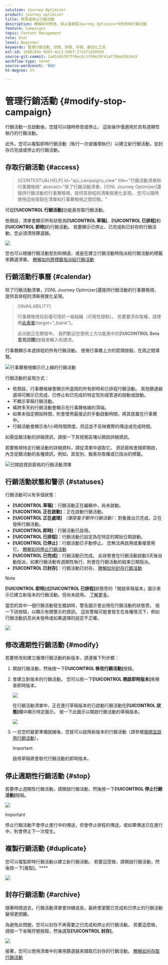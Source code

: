 ```yaml
---
solution: Journey Optimizer
product: journey optimizer
title: 修改或停止行銷活動
description: 瞭解如何修改、停止或複製Journey Optimizer中的即時行銷活動
feature: Campaigns
topic: Content Management
role: User
level: Beginner
keywords: 管理行銷活動、狀態、排程、存取、最佳化工具
exl-id: 1b88c84e-9d92-4cc1-b9bf-27a2f1d29569
source-git-commit: 1ad534b7877f0ac6c1f50e29f41af708e83b34c9
workflow-type: tm+mt
source-wordcount: '868'
ht-degree: 1%

---
```


# 管理行銷活動 {#modify-stop-campaign}

行銷活動一旦啟動後，您就可以隨時修改或停止。 這些操作僅適用於具有週期性執行的行銷活動。

此外，您可以複製即時行銷活動（執行一次或循環執行）以建立新行銷活動，並封存已完成或停止的行銷活動。

## 存取行銷活動 {#access}

>[!CONTEXTUALHELP]
>id="ajo_campaigns_view"
>title="行銷活動清單和行事曆檢視"
>abstract="除了行銷活動清單，[!DNL Journey Optimizer]還提供行銷活動的行事曆檢視，提供其排程的清晰視覺化呈現。 您可以隨時使用這些按鈕在清單和行事曆檢視之間切換。"

可從&#x200B;**[!UICONTROL 行銷活動]**&#x200B;功能表存取行銷活動。

依預設，清單會顯示所有狀態為&#x200B;**[!UICONTROL 草稿]**、**[!UICONTROL 已排程]**&#x200B;和&#x200B;**[!UICONTROL 即時]**&#x200B;的行銷活動。 若要顯示已停止、已完成和已封存的行銷活動，您必須清除篩選器。

![](assets/create-campaign-list.png)

您也可以根據行銷活動型別和頻道，或是在建立行銷活動時指派給行銷活動的標籤來篩選清單。 [瞭解如何將標籤指派給行銷活動](create-campaign.md#create)

## 行銷活動行事曆 {#calendar}

除了行銷活動清單，[!DNL Journey Optimizer]還提供行銷活動的行事曆檢視，提供其排程的清晰視覺化呈現。

>[!AVAILABILITY]
>
>行事曆檢視目前僅可用於一組組織（可用性限制）。 若要要求存取權，請使用[此表單](https://forms.cloud.microsoft/r/FC49afuJVi){target=”_blank”}。
>
>此功能正在開發中。 我們歡迎您使用上方功能表中的&#x200B;**[!UICONTROL Beta意見回饋]**&#x200B;按鈕來輸入和請求。

行事曆顯示本週排程的所有行銷活動。 使用行事曆上方的箭頭按鈕，在周之間導覽。

![行事曆檢視顯示已上線的行銷活動](assets/campaigns-timeline.png)

行銷活動的呈現方式：

* 依預設，行事曆格線會顯示所選周的所有即時和已排程行銷活動。 其他篩選器選項可顯示已完成、已停止和已完成的特定型別或管道的啟動或啟動。
* 不顯示草稿行銷活動。
* 橫跨多天的行銷活動會顯示在行事曆格線的頂端。
* 如果未指定開始時間，則會使用最接近的手動啟動時間，將其放置在行事曆中。
* 行銷活動會顯示為1小時時間跨度，但這並不反映實際的傳送或完成時間。

如需促銷活動的詳細資訊，請按一下其視覺區塊以開啟詳細資訊。

若要檢視特定行銷活動的詳細資料，請從清單中選取它。 資訊窗格會隨即開啟，內含促銷活動的各種資訊，例如，其型別、報表存取權或已指派的標籤。

![已開啟資訊窗格的行銷活動清單](assets/campaign-rail.png)

## 行銷活動狀態和警示 {#statuses}

行銷活動可以有多個狀態：

* **[!UICONTROL 草稿]**：行銷活動正在編輯中，尚未啟動。
* **[!UICONTROL 正在啟動]**：正在啟動行銷活動。
* **[!UICONTROL 正在處理]** *（僅限電子郵件行銷活動）*：對象匯出已完成，正在發佈行銷活動。
* **[!UICONTROL 即時]**：行銷活動已啟用。
* **[!UICONTROL 已排程]**：行銷活動已設定為在特定的開始日期啟動。
* **[!UICONTROL 已停止]**：行銷活動已手動停止。 您無法再啟用或重複使用它。 [瞭解如何停止行銷活動](modify-stop-campaign.md#stop)
* **[!UICONTROL 已完成]**：行銷活動已完成。 此狀態會在行銷活動啟動3天後自動指派，如果行銷活動有週期性執行，則會在行銷活動的結束日期指派。
* **[!UICONTROL 已封存]**：行銷活動已封存。 [瞭解如何封存行銷活動](modify-stop-campaign.md#archive)

>[!NOTE]
>
>**[!UICONTROL 即時]**&#x200B;或&#x200B;**[!UICONTROL 已排程]**&#x200B;狀態旁的「開啟草稿版本」圖示表示已建立新版本的行銷活動，但尚未啟用。 [了解更多](modify-stop-campaign.md#modify)。

當您的其中一個行銷活動發生錯誤時，警告圖示會出現在行銷活動的狀態旁。 按一下該按鈕，以顯示有關警示的資訊。 這些警報可能會發生在各種情況下，例如行銷活動訊息尚未發佈或如果選擇的設定不正確。

![](assets/campaign-alerts.png)

## 修改週期性行銷活動 {#modify}

若要修改和建立循環行銷活動的新版本，請遵循下列步驟：

1. 開啟行銷活動，然後按一下&#x200B;**[!UICONTROL 修改行銷活動]**&#x200B;按鈕。

1. 會建立新版本的行銷活動。 您可以按一下&#x200B;**[!UICONTROL 開啟即時版本]**&#x200B;來檢查即時版本。

   ![](assets/create-campaign-draft.png)

   在行銷活動清單中，正在進行草稿版本的已啟動行銷活動在&#x200B;**[!UICONTROL 狀態]**&#x200B;欄中顯示特定圖示。 按一下此圖示以開啟行銷活動的草稿版本。

   ![](assets/create-campaign-edit-list.png)

1. 一旦您的變更準備就緒後，您就可以啟用新版本的行銷活動（請參閱[檢閱並啟用行銷活動](create-campaign.md#review-activate)）。

   >[!IMPORTANT]
   >
   >啟用草稿將會取代行銷活動的即時版本。

## 停止週期性行銷活動 {#stop}

若要停止週期性行銷活動，請開啟行銷活動，然後按一下&#x200B;**[!UICONTROL 停止行銷活動]**&#x200B;按鈕。

![](assets/create-campaign-stop.png)

>[!IMPORTANT]
>
>停止行銷活動不會停止進行中的傳送，但會停止排程的傳送，或如果傳送已在進行中，則會停止下一次發生。

<!-- inbound campaign (inapp): can stop and resume -->

## 複製行銷活動 {#duplicate}

您可以複製即時行銷活動以建立新行銷活動。 若要這麼做，請開啟行銷活動，然後按一下[複製]。****

![](assets/create-campaign-duplicate.png)

## 封存行銷活動 {#archive}

隨著時間過去，行銷活動清單會持續成長，最終使瀏覽已完成和已停止的行銷活動變得更困難。

為避免此問題，您可以封存不再需要之已完成和停止的行銷活動。 若要這麼做，請按一下省略符號按鈕，然後選取&#x200B;**[!UICONTROL 封存]**。

![](assets/create-campaign-archive.png)

接著，您可以使用清單中的專用篩選器來擷取已封存的行銷活動。 [瞭解如何存取行銷活動](get-started-with-campaigns.md#access)
